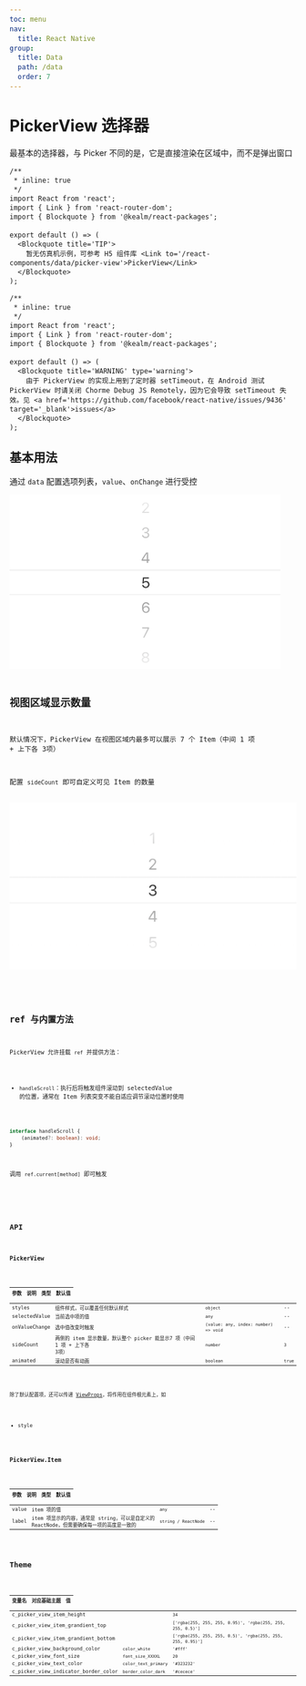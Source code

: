 ```yaml
---
toc: menu
nav:
  title: React Native
group:
  title: Data
  path: /data
  order: 7
---
```


# PickerView 选择器

最基本的选择器，与 Picker 不同的是，它是直接渲染在区域中，而不是弹出窗口

```tsx
/**
 * inline: true
 */
import React from 'react';
import { Link } from 'react-router-dom';
import { Blockquote } from '@kealm/react-packages';

export default () => (
  <Blockquote title='TIP'>
    暂无仿真机示例，可参考 H5 组件库 <Link to='/react-components/data/picker-view'>PickerView</Link>
  </Blockquote>
);
```

```tsx
/**
 * inline: true
 */
import React from 'react';
import { Link } from 'react-router-dom';
import { Blockquote } from '@kealm/react-packages';

export default () => (
  <Blockquote title='WARNING' type='warning'>
    由于 PickerView 的实现上用到了定时器 setTimeout，在 Android 测试 PickerView 时请关闭 Chorme Debug JS Remotely，因为它会导致 setTimeout 失效。见 <a href='https://github.com/facebook/react-native/issues/9436' target='_blank'>issues</a>
  </Blockquote>
);
```

## 基本用法

通过 `data` 配置选项列表，`value`、`onChange` 进行受控

<img src="./demos/images/picker-view-basic.png" :width="410" />

<code src='./demos/demo-base.tsx' />

## 视图区域显示数量

默认情况下，PickerView 在视图区域内最多可以展示 7 个 Item（中间 1 项 + 上下各 3项）

配置 `sideCount` 即可自定义可见 Item 的数量

<img src="./demos/images/picker-view-count.png" :width="410" />

<code src='./demos/demo-count.tsx' />

## ref 与内置方法

PickerView 允许挂载 `ref` 并提供方法：

- `handleScroll`：执行后将触发组件滚动到 selectedValue 的位置，通常在 Item 列表突变不能自适应调节滚动位置时使用

```ts
interface handleScroll {
    (animated?: boolean): void;
}
```

调用 `ref.current[method]` 即可触发

<code src='./demos/demo-ref.tsx' />

## API

### PickerView

| 参数 | 说明               | 类型         | 默认值 |
|------|--------------------|--------------|--------|
| styles        | 组件样式，可以覆盖任何默认样式                               | `object`                              | --     |
| selectedValue | 当前选中项的值                                               | `any`                                 | --     |
| onValueChange | 选中值改变时触发                                             | `(value: any, index: number) => void` | --     |
| sideCount     | 两侧的 item 显示数量，默认整个 picker 能显示7 项（中间 1 项 + 上下各 3项） | `number`                              | `3`    |
| animated      | 滚动是否有动画                                               | `boolean`                             | `true` |

除了默认配置项，还可以传递 [ViewProps](https://reactnative.cn/docs/view)，将作用在组件根元素上，如

- style

### PickerView.Item

| 参数 | 说明               | 类型         | 默认值 |
|------|--------------------|--------------|--------|
| value | item 项的值                                                  | `any`                | --     |
| label | item 项显示的内容，通常是 string，可以是自定义的 ReactNode，但需要确保每一项的高度是一致的 | `string / ReactNode` | --     |

## Theme

| **变量名** | **对应基础主题**     | **值**    |
|--------------|--------|--------------------|
| c_picker_view_item_height            |                      | `34`                                                        |
| c_picker_view_item_grandient_top     |                      | `['rgba(255, 255, 255, 0.95)', 'rgba(255, 255, 255, 0.5)']` |
| c_picker_view_item_grandient_bottom  |                      | `['rgba(255, 255, 255, 0.5)', 'rgba(255, 255, 255, 0.95)']` |
| c_picker_view_background_color       | `color_white`        | `'#fff'`                                                    |
| c_picker_view_font_size              | `font_size_XXXXL`    | `20`                                                        |
| c_picker_view_text_color             | `color_text_primary` | `'#323232'`                                                 |
| c_picker_view_indicator_border_color | `border_color_dark`  | `'#cecece'`                                                 |